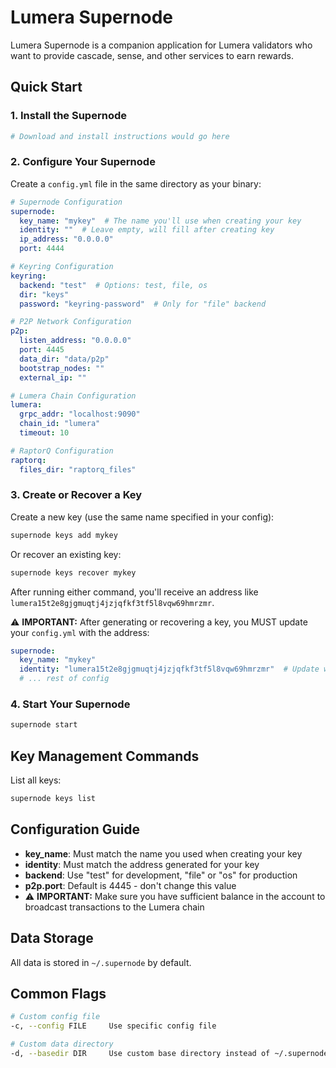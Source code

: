 # Lumera Supernode

Lumera Supernode is a companion application for Lumera validators who want to provide cascade, sense, and other services to earn rewards.

## Quick Start

### 1. Install the Supernode

```bash
# Download and install instructions would go here
```

### 2. Configure Your Supernode

Create a `config.yml` file in the same directory as your binary:

```yaml
# Supernode Configuration
supernode:
  key_name: "mykey"  # The name you'll use when creating your key
  identity: ""  # Leave empty, will fill after creating key
  ip_address: "0.0.0.0"
  port: 4444

# Keyring Configuration
keyring:
  backend: "test"  # Options: test, file, os
  dir: "keys"
  password: "keyring-password"  # Only for "file" backend

# P2P Network Configuration
p2p:
  listen_address: "0.0.0.0"
  port: 4445
  data_dir: "data/p2p"
  bootstrap_nodes: ""
  external_ip: ""

# Lumera Chain Configuration
lumera:
  grpc_addr: "localhost:9090"
  chain_id: "lumera"
  timeout: 10

# RaptorQ Configuration
raptorq:
  files_dir: "raptorq_files"
```

### 3. Create or Recover a Key

Create a new key (use the same name specified in your config):
```bash
supernode keys add mykey
```

Or recover an existing key:
```bash
supernode keys recover mykey
```

After running either command, you'll receive an address like `lumera15t2e8gjgmuqtj4jzjqfkf3tf5l8vqw69hmrzmr`.

⚠️ **IMPORTANT:** After generating or recovering a key, you MUST update your `config.yml` with the address:

```yaml
supernode:
  key_name: "mykey"
  identity: "lumera15t2e8gjgmuqtj4jzjqfkf3tf5l8vqw69hmrzmr"  # Update with your generated address
  # ... rest of config
```

### 4. Start Your Supernode

```bash
supernode start
```

## Key Management Commands

List all keys:
```bash
supernode keys list
```

## Configuration Guide

- **key_name**: Must match the name you used when creating your key
- **identity**: Must match the address generated for your key
- **backend**: Use "test" for development, "file" or "os" for production
- **p2p.port**: Default is 4445 - don't change this value
- ⚠️ **IMPORTANT:** Make sure you have sufficient balance in the account to broadcast transactions to the Lumera chain

## Data Storage

All data is stored in `~/.supernode` by default.

## Common Flags

```bash
# Custom config file
-c, --config FILE     Use specific config file

# Custom data directory
-d, --basedir DIR     Use custom base directory instead of ~/.supernode
```